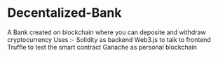 # Decentalized-Bank
A Bank created on blockchain where you can deposite and withdraw cryptocurrency
Uses :- 
Solidity as backend
Web3.js to talk to frontend
Truffle to test the smart contract
Ganache as personal blockchain
